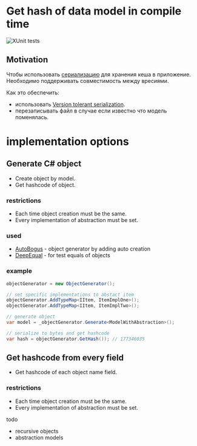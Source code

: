 # Get hash of data model in compile time
![XUnit tests](https://github.com/Nov1kov/Get-hash-of-data-model/workflows/XUnit%20tests/badge.svg)

## Motivation

Чтобы использовать [сериализацию](https://docs.microsoft.com/en-us/dotnet/csharp/programming-guide/concepts/serialization/#binary-and-xml-serialization) для хранения кеша в приложение. Необходимо поддерживать совместимость между вресиями.

Как это обеспечить:
- использовать [Version tolerant serialization](https://docs.microsoft.com/en-us/dotnet/standard/serialization/version-tolerant-serialization).
- перезаписывать файл в случае если известно что модель поменялась.

# implementation options

## Generate C# object

- Create object by model.
- Get hashcode of object.

### restrictions
- Each time object creation must be the same.
- Every implementation of abstraction must be set.

### used
- [AutoBogus](https://github.com/nickdodd79/AutoBogus) - object generator by adding auto creation 
- [DeepEqual](https://github.com/jamesfoster/DeepEqual) - for test equals of objects 

### example
```c#
objectGenerator = new ObjectGenerator();

// set specific implementations to abstact item         
objectGenerator.AddTypeMap<IItem, ItemImplOne>();
objectGenerator.AddTypeMap<IItem, ItemImplTwo>();

// generate object            
var model = _objectGenerator.Generate<ModelWithAbstraction>();

// serialize to bytes and get hashcode
var hash = objectGenerator.GetHash()); // 177346035
```

## Get hashcode from every field

- Get hashcode of each object name field.

### restrictions
- Each time object creation must be the same.
- Every implementation of abstraction must be set.

todo
- recursive objects
- abstraction models
